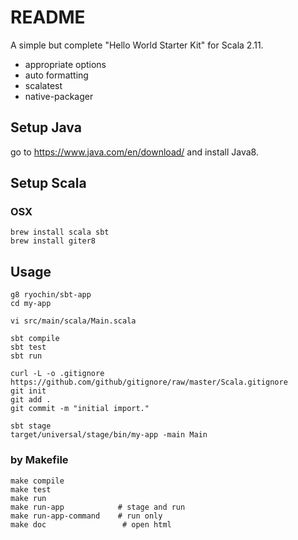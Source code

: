 README
======

A simple but complete "Hello World Starter Kit" for Scala 2.11.

* appropriate options
* auto formatting
* scalatest
* native-packager

Setup Java
----------

go to https://www.java.com/en/download/ and install Java8.

Setup Scala
-----------

### OSX

	brew install scala sbt
	brew install giter8

Usage
-----

	g8 ryochin/sbt-app
	cd my-app

	vi src/main/scala/Main.scala

	sbt compile
	sbt test
	sbt run

	curl -L -o .gitignore https://github.com/github/gitignore/raw/master/Scala.gitignore
	git init
	git add .
	git commit -m "initial import."

	sbt stage
	target/universal/stage/bin/my-app -main Main

### by Makefile

	make compile
	make test
	make run
	make run-app            # stage and run
	make run-app-command    # run only
	make doc                 # open html
